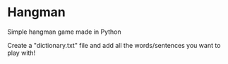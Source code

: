 # Hangman
 Simple hangman game made in Python

 Create a "dictionary.txt" file and add all the words/sentences you want to play with!